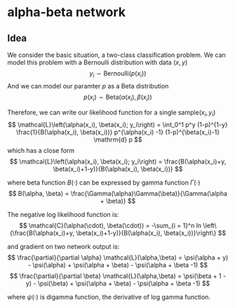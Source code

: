 # alpha-beta network

## Idea

We consider the basic situation, a two-class classification problem. We can model this problem with a Bernoulli distribution with data $(x,y)$
$$
y_i \sim \mathrm{Bernoulli}\left(p(x_i)\right)
$$
And we can model our paramter $p$ as a Beta distribution
$$
p(x_i) \sim \mathrm{Beta}(\alpha(x_i), \beta(x_i))
$$

Therefore, we can write our likelihood function for a single sample$(x_i, y_i)$
$$
\mathcal{L}\left(\alpha(x_i), \beta(x_i); y_i\right) = \int_0^1 p^y (1-p)^{1-y} \frac{1}{B(\alpha(x_i), \beta(x_i))} p^{\alpha(x_i) -1} (1-p)^{\beta(x_i)-1} \mathrm{d} p
$$
which has a close form
$$
\mathcal{L}\left(\alpha(x_i), \beta(x_i); y_i\right) = \frac{B(\alpha(x_i)+y, \beta(x_i)+1-y)}{B(\alpha(x_i), \beta(x_i))}
$$

where beta function $B(\cdot)$ can be expressed by gamma function $\Gamma(\cdot)$
$$
B(\alpha, \beta) = \frac{\Gamma(\alpha)\Gamma(\beta)}{\Gamma(\alpha + \beta)}
$$

The negative log likelihood function is:
$$
\mathcal{C}(\alpha(\cdot), \beta(\cdot)) = -\sum_{i = 1}^n ln \left\{\frac{B(\alpha(x_i)+y, \beta(x_i)+1-y)}{B(\alpha(x_i), \beta(x_i))}\right\}
$$

and gradient on two network output is:
$$
\frac{\partial}{\partial \alpha} \mathcal{L}(\alpha,\beta) = \psi(\alpha + y) - \psi(\alpha) + \psi(\alpha + \beta) - \psi(\alpha + \beta -1)
$$
$$
\frac{\partial}{\partial \beta} \mathcal{L}(\alpha,\beta) = \psi(\beta + 1 - y) - \psi(\beta) + \psi(\alpha + \beta) - \psi(\alpha + \beta -1)
$$

where $\psi(\cdot)$ is digamma function, the derivative of log gamma function. 